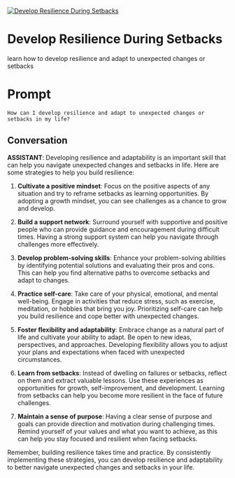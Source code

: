 
[![Develop Resilience During Setbacks](https://flow-prompt-covers.s3.us-west-1.amazonaws.com/icon/futuristic/futu_9.png)]()
# Develop Resilience During Setbacks 
learn how to develop resilience and adapt to unexpected changes or setbacks 

# Prompt

```
How can I develop resilience and adapt to unexpected changes or setbacks in my life?
```

## Conversation

**ASSISTANT**: Developing resilience and adaptability is an important skill that can help you navigate unexpected changes and setbacks in life. Here are some strategies to help you build resilience:



1. **Cultivate a positive mindset**: Focus on the positive aspects of any situation and try to reframe setbacks as learning opportunities. By adopting a growth mindset, you can see challenges as a chance to grow and develop.



2. **Build a support network**: Surround yourself with supportive and positive people who can provide guidance and encouragement during difficult times. Having a strong support system can help you navigate through challenges more effectively.



3. **Develop problem-solving skills**: Enhance your problem-solving abilities by identifying potential solutions and evaluating their pros and cons. This can help you find alternative paths to overcome setbacks and adapt to changes.



4. **Practice self-care**: Take care of your physical, emotional, and mental well-being. Engage in activities that reduce stress, such as exercise, meditation, or hobbies that bring you joy. Prioritizing self-care can help you build resilience and cope better with unexpected changes.



5. **Foster flexibility and adaptability**: Embrace change as a natural part of life and cultivate your ability to adapt. Be open to new ideas, perspectives, and approaches. Developing flexibility allows you to adjust your plans and expectations when faced with unexpected circumstances.



6. **Learn from setbacks**: Instead of dwelling on failures or setbacks, reflect on them and extract valuable lessons. Use these experiences as opportunities for growth, self-improvement, and development. Learning from setbacks can help you become more resilient in the face of future challenges.



7. **Maintain a sense of purpose**: Having a clear sense of purpose and goals can provide direction and motivation during challenging times. Remind yourself of your values and what you want to achieve, as this can help you stay focused and resilient when facing setbacks.



Remember, building resilience takes time and practice. By consistently implementing these strategies, you can develop resilience and adaptability to better navigate unexpected changes and setbacks in your life.



